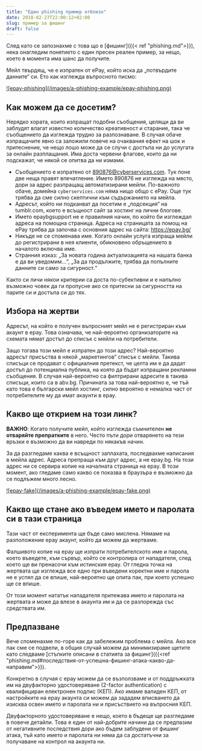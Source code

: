 ```yaml
---
title: "Един phishing пример отблизо"
date: 2018-02-27T22:00:12+02:00
slug: пример за фишинг
draft: false
---
```


След като се запознахме с това що е [фишинг]({{< ref "phishing.md">}}), нека
онагледим понятието с един пресен реален пример, за нещо, което в момента има
шанс да получите.

Мейл твърдящ, че е изпратен от ePay, който иска да „потвърдите данните“ си. Ето
как изглежда въпросното писмо:

<a target="_blank" href="/images/epay-phishing.png">
![epay-phishing](/images/a-phishing-example/epay-phishing.png)</a>


## Как можем да се досетим?

Нерядко хората, които изпращат подобни съобщения, целящи да ви заблудят влагат
известно количество креативност и старание, така че съобщението да изглежда
трудно за разпознаване. В случая обаче изпращачите явно са заложили повече на
очаквания ефект на шок и притеснение, че нещо лошо може да се случи с достъпа ни
до услугата за онлайн разплащания. Има доста червени флагове, които да ни
подскажат, че някой се опитва да ни измами.

 * Съобщението е изпратено от 890876@cyberservices.com. Тук поне две неща правят
   впечатление. Името 890876 не изглежда на място, дори за адрес разпращащ
   автоматизирани мейли. По-важното обаче, домейна `cyberservices.com` няма нищо
   общо с ePay. Още тук трябва да сме силно скептични към съдържанието на мейла.
 * Адресът, който ни подканват да посетим е „подсекция“ на tumblr.com, което е
   всъщност сайт за хостинг на лични блогове.
 * Името epaybgsupport не е правилния начин, по който би изглеждал адреса на
   помощна страница. Адреса на страницата за помощ на ePay трябва да започва с
   основния адрес на сайта: https://epay.bg/
 * Никъде не се споменава име. Когато онлайн услуга изпраща мейли до
   регистрирани в нея клиенти, обикновено обръщението в началото включва име.
 * Странния изказ: „За новата година актуализацията на нашата банка е да ви
   уведомим...“, „За да продължите, трябва да попълните данните си само за
   сигурност.“

Както си личи някои критерии са доста по-субективни и е напълно възможно човек
да ги пропусне ако се притесни за сигурността на парите си и достъпа си до тях.

## Избора на жертви

Адресът, на който е получен въпросният мейл не е регистриран към акаунт в epay.
Това означава, че най-вероятно организаторите на схемата нямат достъп до списък
с мейли на потребители.

Защо тогава този мейл е изпратен до този адрес? Най-вероятно адресът присъства в
някой „маркетингов“ списък с мейли. Такива списъци се продават с официалния
претекст, че целта им е да дадат достъп до потенциална публика, на която да
бъдат изпращани рекламни съобщения. В случая най-вероятно са филтрирани адресите
в такива списъци, които са в abv.bg. Причината за това най-вероятно е, че тъй
като това е български мейл хостинг, силно вероятно е немалка част от
потребителите му да имат акаунти в epay.

## Какво ще открием на този линк?

**ВАЖНО**: Когато получите мейл, който изглежда съмнителен **не отваряйте
препратките** в него. Често пъти дори отварянето на тези връзки е възможно да ви
навреди по някакъв начин.

За да разгледаме каква е всъщност заплахата, последвахме написания в мейла
адрес. Адреса препраща към друг адрес, а не epay.bg. На този адрес ни се сервира
копие на началната страница на epay. В този момент, ако гледаме само какво се
показва в браузъра е възможно да се подлъжем много лесно.

<a target="_blank" href="/images/epay-fake.png">
![epay-fake](/images/a-phishing-example/epay-fake.png)</a>

## Какво ще стане ако въведем името и паролата си в тази страница

Тази част от експеримента ще бъде само мислена. Нямаме на разположение epay
акаунт, който да можем да жертваме.

Фалшивото копие на epay ще изпрати потребителското име и парола, което въведете,
към сървър, който се контролира от нападателя, след което ще ви пренасочи към
истинския epay. От гледна точка на жертвата ще изглежда все едно при въведени
коректни име и парола не е успял да се впише, най-вероятно ще опита пак, при
което успешно ще се впише.

От този момент нататък нападателя притежава името и паролата на жертвата и може
да влезе в акаунта им и да се разпорежда със средствата им.

## Предпазване

Вече споменахме по-горе как да забележим проблема с мейла. Ако все пак сме се
подвели, в общия случай можем да минимизираме щетите като следваме [стъпките описани в статията за фишинг]({{<ref "phishing.md#последствия-от-успешна-фишинг-атака-какво-да-направим">}}).

Конкретно в случая с epay можем да се възползваме и от поддръжката им на
двуфакторно удостоверяване (2-factor authentication) с квалифициран електронен
подпис (КЕП). Ако имаме валиден КЕП, от настройките на epay акаунта си можем да
зададем вписването да изисква освен името и паролата ни и присъствието на
въпросния КЕП.

Двуфакторното удостоверяване е нещо, което в бъдеще ще разгледаме в повече
детайли. Това е един от най-добрите начини да се предпазим от негативните
последствия дори ако бъдем заблудени от фишинг атака, тъй като името и паролата
ни няма да са достатъчни за получаване на контрол на акаунта ни.
